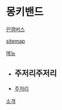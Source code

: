 # 몽키밴드

[린캠버스](doc/leancanvas.md)

[sitemap](doc/sitemap.md)

[메뉴]()

  * ## 주저리주저리
  * [주저리](doc/idea.md)

[소개](doc/red_monkey.md)

<style>
.dropdown{
	display: flex !important;
}
#md-content{
	width: 100% !important;
}
.img-thumbnail{
	/*width: 100%;*/
}

#md-page-menu{
	display:none;
}

iframe{
	width: 100%;
	height: 600px;
]}
</style>
